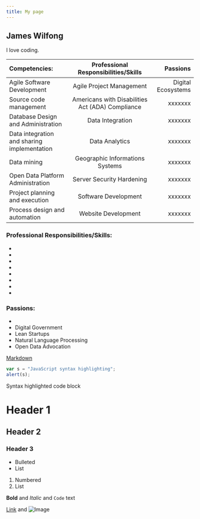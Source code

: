 ```yaml
---
title: My page
---
```

## James Wilfong

I love coding.

| Competencies: | Professional Responsibilities/Skills | Passions |
| :-----------  |:------------------------------------:| --------:|
|  Agile Software Development |  Agile Project Management | Digital Ecosystems|
|  Source code management | Americans with Disabilities Act (ADA) Compliance | xxxxxxx|
|  Database Design and Administration | Data Integration | xxxxxxx|
|  Data integration and sharing implementation | Data Analytics | xxxxxxx|
|  Data mining | Geographic Informations Systems| xxxxxxx|
|  Open Data Platform Administration | Server Security Hardening | xxxxxxx|
|  Project planning and execution | Software Development | xxxxxxx|
|  Process design and automation | Website Development | xxxxxxx|


### Professional Responsibilities/Skills:
-
- 
- 
- 
- 
- 
- 
- 
### Passions:
- 
- Digital Government
- Lean Startups
- Natural Language Processing
- Open Data  Advocation

[Markdown](https://github.com/adam-p/markdown-here/wiki/Markdown-Cheatsheet)

```javascript
var s = "JavaScript syntax highlighting";
alert(s);
```

Syntax highlighted code block

# Header 1
## Header 2
### Header 3

- Bulleted
- List

1. Numbered
2. List

**Bold** and _Italic_ and `Code` text

[Link](url) and ![Image](src)
```


